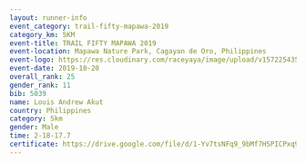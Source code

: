 ```yaml
---
layout: runner-info 
event_category: trail-fifty-mapawa-2019 
category_km: 5KM 
event-title: TRAIL FIFTY MAPAWA 2019  
event-location: Mapawa Nature Park, Cagayan de Oro, Philippines 
event-logo: https://res.cloudinary.com/raceyaya/image/upload/v1572254355/logo/trail-fifty-mapawa_fizjmb.jpg 
event-date: 2019-10-20 
overall_rank: 25
gender_rank: 11
bib: 5039
name: Louis Andrew Akut
country: Philippines
category: 5km
gender: Male
time: 2-18-17.7
certificate: https://drive.google.com/file/d/1-Yv7tsNFq9_9bMf7HSPICPxq9U6kawCP/view?usp=sharing
---
```


